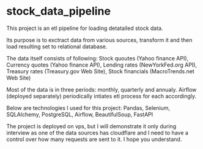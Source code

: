 # stock_data_pipeline

This project is an etl pipeline for loading detatailed stock data.

Its purpose is to exctract data from various sources, transform it
and then load resulting set to relational database.

The data itself consists of following:
Stock quoutes (Yahoo finance API),
Currency quotes (Yahoo finance API),
Lending rates (NewYorkFed.org API),
Treasury rates (Treasury.gov Web Site),
Stock financials (MacroTrends.net Web Site)

Most of the data is in three periods: monthly, quarterly and annualy.
Airflow (deployed separately) periodically intiates etl process for each accordingly.

Below are technologies I used for this project:
Pandas,
Selenium,
SQLAlchemy,
PostgreSQL,
Airflow,
BeautifulSoup,
FastAPI

The project is deployed on vps, but I will demonstrate it only during interview
as one of the data sources has cloudflare and I need to have a control over
how many requests are sent to it. I hope you understand.
